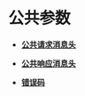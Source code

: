# 公共参数<a name="ges_03_0039"></a>

-   **[公共请求消息头](公共请求消息头.md)**  

-   **[公共响应消息头](公共响应消息头.md)**  

-   **[错误码](错误码.md)**  


